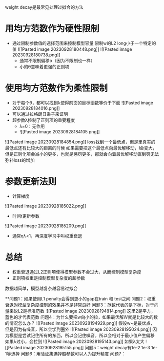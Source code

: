 weight decay是最常见处理过拟合的方法

# 用均方范数作为硬性限制

- 通过限制参数值的选择范围来控制模型容量
限制w的L2 long小于一个特定的值
![[Pasted image 20230928180448.png]]
![[Pasted image 20230928180738.png]]
	- 通常不限制偏移b（因为不限制也一样）
	- 小的θ意味着更强的正则项

# 使用均方范数作为柔性限制

- 对于每个θ，都可以找到λ使得前面的目标函数等价于下面
![[Pasted image 20230928184016.png]]
- 可以通过拉格朗日乘子来证明
- 超参数λ控制了正则项的重要程度
	- λ=0：无作用
	- ![[Pasted image 20230928184105.png]]

![[Pasted image 20230928184854.png]]
loss找到一个最低点，但是里真实的最低点还有比较大的距离的时候
如果需要把这个最低点向最优解移动，l会变大，但是正则化项会减小的更多，也就是惩罚更多，那就会向着最优解移动直到罚无法弥补loss的增加


# 参数更新法则

- 计算梯度

![[Pasted image 20230928185022.png]]

- 时间t更新参数

![[Pasted image 20230928185209.png]]

- 通常ηλ<1，再深度学习中叫权重衰退


# 总结

- 权重衰退通过L2正则项使得模型参数不会过大，从而控制模型复杂度
- 正则项权重是控制模型复杂度的超参数

数据越简单，模型越复杂越容易过拟合


**问题1：如果使用L1 penalty会得到更小的gap在train 和 test之间
问题2：权重衰退对模型复杂度控制的效果并不是非常良好
问题3：范数代表的是下标，对于向量来说L2是标准范数
![[Pasted image 20230928194814.png]]
这里2是平方，蓝色的才代表范数
问题4：为什么要把w向小的拉，如果最优解W就是比较大的数的情况怎么办？
![[Pasted image 20230928194929.png]]
假设w~是最优点，但是因为有噪音，所以会学到圈外
![[Pasted image 20230928195024.png]]
因为模型是尝试记住所有的东西，所以会记住噪音，所以会相对于最小值产生偏移
如果λ过小，会拉到
![[Pasted image 20230928195143.png]]
如果λ太大
![[Pasted image 20230928195155.png]]
问题5：weight decay有1e-2 1e-3 1e-1等选择
问题6：用验证集选择超参数可以人为提升精度
问题7：
